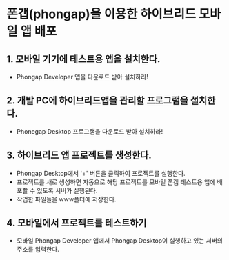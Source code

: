 # 폰갭(phongap)을 이용한 하이브리드 모바일 앱 배포

## 1. 모바일 기기에 테스트용 앱을 설치한다.
- Phongap Developer 앱을 다운로드 받아 설치하라!

## 2. 개발 PC에 하이브리드앱을 관리할 프로그램을 설치한다.
- Phonegap Desktop 프로그램을 다운로드 받아 설치하라!

## 3. 하이브리드 앱 프로젝트를 생성한다.
- Phongap Desktop에서 '+' 버튼을 클릭하여 프로젝트를 실행한다.
- 프로젝트를 새로 생성하면 자동으로 해당 프로젝트를
  모바일 폰갭 테스트용 앱에 배포할 수 있도록 서버가 실행된다.
- 작업한 파일들을 www폴더에 저장한다.

## 4. 모바일에서 프로젝트를 테스트하기
- 모바일 Phongap Developer 앱에서 Phongap Desktop이 실행하고 있는
  서버의 주소를 입력한다.
